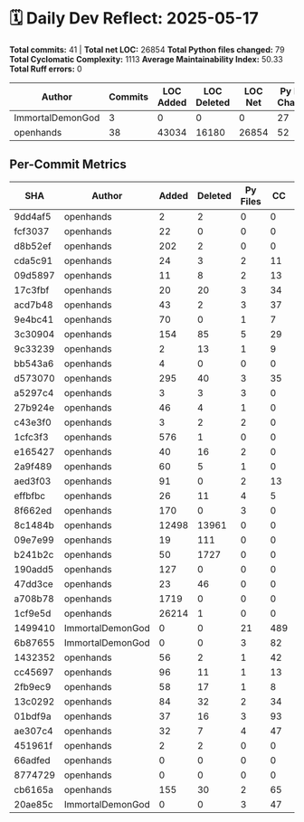 # 🗓️ Daily Dev Reflect: 2025-05-17

**Total commits:** 41  |  **Total net LOC:** 26854
**Total Python files changed:** 79
**Total Cyclomatic Complexity:** 1113
**Average Maintainability Index:** 50.33
**Total Ruff errors:** 0

| Author | Commits | LOC Added | LOC Deleted | LOC Net | Py Files Changed | Total CC | Avg MI | Ruff Errors |
|------|-------|---------|-----------|-------|----------------|--------|------|-----------|
| ImmortalDemonGod | 3 | 0 | 0 | 0 | 27 | 618 | 62.16 | 0 |
| openhands | 38 | 43034 | 16180 | 26854 | 52 | 495 | 38.50 | 0 |

## Per-Commit Metrics

| SHA | Author | Added | Deleted | Py Files | CC | Avg MI | Ruff |
|---|------|-----|-------|--------|--|------|----|
| 9dd4af5 | openhands | 2 | 2 | 0 | 0 | 0.00 | 0 |
| fcf3037 | openhands | 22 | 0 | 0 | 0 | 0.00 | 0 |
| d8b52ef | openhands | 202 | 2 | 0 | 0 | 0.00 | 0 |
| cda5c91 | openhands | 24 | 3 | 2 | 11 | 79.50 | 0 |
| 09d5897 | openhands | 11 | 8 | 2 | 13 | 69.36 | 0 |
| 17c3fbf | openhands | 20 | 20 | 3 | 34 | 65.09 | 0 |
| acd7b48 | openhands | 43 | 2 | 3 | 37 | 63.19 | 0 |
| 9e4bc41 | openhands | 70 | 0 | 1 | 7 | 66.89 | 0 |
| 3c30904 | openhands | 154 | 85 | 5 | 29 | 63.13 | 0 |
| 9c33239 | openhands | 2 | 13 | 1 | 9 | 65.80 | 0 |
| bb543a6 | openhands | 4 | 0 | 0 | 0 | 0.00 | 0 |
| d573070 | openhands | 295 | 40 | 3 | 35 | 62.51 | 0 |
| a5297c4 | openhands | 3 | 3 | 3 | 0 | 63.23 | 0 |
| 27b924e | openhands | 46 | 4 | 1 | 0 | 66.95 | 0 |
| c43e3f0 | openhands | 3 | 2 | 2 | 0 | 61.37 | 0 |
| 1cfc3f3 | openhands | 576 | 1 | 0 | 0 | 0.00 | 0 |
| e165427 | openhands | 40 | 16 | 2 | 0 | 67.66 | 0 |
| 2a9f489 | openhands | 60 | 5 | 1 | 0 | 54.58 | 0 |
| aed3f03 | openhands | 91 | 0 | 2 | 13 | 70.61 | 0 |
| effbfbc | openhands | 26 | 11 | 4 | 5 | 78.72 | 0 |
| 8f662ed | openhands | 170 | 0 | 3 | 0 | 72.74 | 0 |
| 8c1484b | openhands | 12498 | 13961 | 0 | 0 | 0.00 | 0 |
| 09e7e99 | openhands | 19 | 111 | 0 | 0 | 0.00 | 0 |
| b241b2c | openhands | 50 | 1727 | 0 | 0 | 0.00 | 0 |
| 190add5 | openhands | 127 | 0 | 0 | 0 | 0.00 | 0 |
| 47dd3ce | openhands | 23 | 46 | 0 | 0 | 0.00 | 0 |
| a708b78 | openhands | 1719 | 0 | 0 | 0 | 0.00 | 0 |
| 1cf9e5d | openhands | 26214 | 1 | 0 | 0 | 0.00 | 0 |
| 1499410 | ImmortalDemonGod | 0 | 0 | 21 | 489 | 64.59 | 0 |
| 6b87655 | ImmortalDemonGod | 0 | 0 | 3 | 82 | 57.52 | 0 |
| 1432352 | openhands | 56 | 2 | 1 | 42 | 39.55 | 0 |
| cc45697 | openhands | 96 | 11 | 1 | 13 | 65.52 | 0 |
| 2fb9ec9 | openhands | 58 | 17 | 1 | 8 | 58.69 | 0 |
| 13c0292 | openhands | 84 | 32 | 2 | 34 | 55.58 | 0 |
| 01bdf9a | openhands | 37 | 16 | 3 | 93 | 54.76 | 0 |
| ae307c4 | openhands | 32 | 7 | 4 | 47 | 64.57 | 0 |
| 451961f | openhands | 2 | 2 | 0 | 0 | 0.00 | 0 |
| 66adfed | openhands | 0 | 0 | 0 | 0 | 0.00 | 0 |
| 8774729 | openhands | 0 | 0 | 0 | 0 | 0.00 | 0 |
| cb6165a | openhands | 155 | 30 | 2 | 65 | 53.13 | 0 |
| 20ae85c | ImmortalDemonGod | 0 | 0 | 3 | 47 | 64.38 | 0 |
